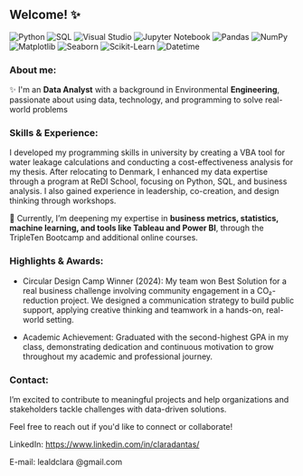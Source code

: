 ## Welcome! ✨
![Python](https://img.shields.io/badge/Python-3776AB?style=for-the-badge&logo=python&logoColor=white) ![SQL](https://img.shields.io/badge/SQL-4479A1?style=for-the-badge&logo=postgresql&logoColor=white) ![Visual Studio](https://img.shields.io/badge/Visual%20Studio-5C2D91?style=for-the-badge&logo=visual-studio&logoColor=white) ![Jupyter Notebook](https://img.shields.io/badge/Jupyter-F37626?style=for-the-badge&logo=jupyter&logoColor=white) ![Pandas](https://img.shields.io/badge/Pandas-150458?style=for-the-badge&logo=pandas&logoColor=white) ![NumPy](https://img.shields.io/badge/NumPy-013243?style=for-the-badge&logo=numpy&logoColor=white) ![Matplotlib](https://img.shields.io/badge/Matplotlib-11557C?style=for-the-badge&logo=matplotlib&logoColor=white) ![Seaborn](https://img.shields.io/badge/Seaborn-3776AB?style=for-the-badge&logo=python&logoColor=white)  ![Scikit-Learn](https://img.shields.io/badge/Scikit--Learn-F7931E?style=for-the-badge&logo=scikit-learn&logoColor=white) ![Datetime](https://img.shields.io/badge/Datetime-FFD43B?style=for-the-badge&logo=python&logoColor=white)

### About me:
✨ I'm an **Data Analyst** with a background in Environmental **Engineering**, passionate about using data, technology, and programming to solve real-world problems

### Skills & Experience:

I developed my programming skills in university by creating a VBA tool for water leakage calculations and conducting a cost-effectiveness analysis for my thesis. After relocating to Denmark, I enhanced my data expertise through a program at ReDI School, focusing on Python, SQL, and business analysis. I also gained experience in leadership, co-creation, and design thinking through workshops.

📒 Currently, I’m deepening my expertise in **business metrics, statistics, machine learning, and tools like Tableau and Power BI**, through the TripleTen Bootcamp and additional online courses.

 

### **Highlights & Awards**: 
- Circular Design Camp Winner (2024): My team won Best Solution for a real business challenge involving community engagement in a CO₂-reduction project. We designed a communication strategy to build public support, applying creative thinking and teamwork in a hands-on, real-world setting.

- Academic Achievement: Graduated with the second-highest GPA in my class, demonstrating dedication and continuous motivation to grow throughout my academic and professional journey.
 

### Contact:
I’m excited to contribute to meaningful projects and help organizations and stakeholders tackle challenges with data-driven solutions.

Feel free to reach out if you'd like to connect or collaborate!

LinkedIn: <https://www.linkedin.com/in/claradantas/>

E-mail: lealdclara @gmail.com

